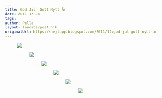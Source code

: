 ```yaml
---
title: God Jul  Gott Nytt År
date: 2011-12-24
tags: 	
author: Pelle
layout: layouts/post.njk
originalUrl: https://nejtupp.blogspot.com/2011/12/god-jul-gott-nytt-ar.html
---
```




<figure>
	<img src="../../../img/2011/12/printing_MG_9819.jpg"></div><br>

<figure>
	<img src="../../../img/2011/12/printing_MG_9883.jpg"></div><br>

<figure>
	<img src="../../../img/2011/12/printing_MG_9966.jpg"></div>

<figure>
	<img src="../../../img/2011/12/julkort2011julkort2011-124.jpg"></div><br>

<figure>
	<img src="../../../img/2011/12/julkort2011julkort2011-140.jpg"></div><br>

<figure>
	<img src="../../../img/2011/12/julkort2011julkort2011-301.jpg"></div>
